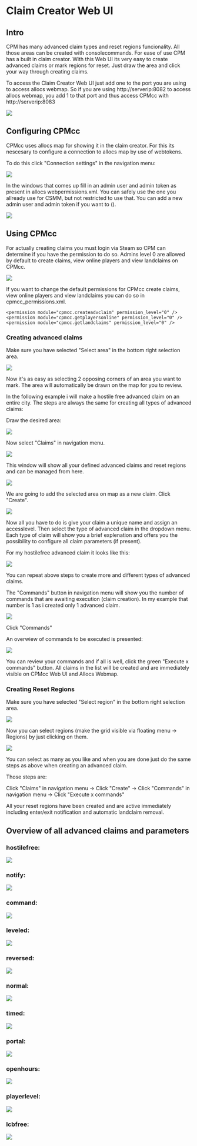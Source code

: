 # Claim Creator Web UI

## Intro

CPM has many advanced claim types and reset regions funcionality. All those areas can be created with consolecommands. For ease of use CPM has a built in claim creator.
With this Web UI its very easy to create advanced claims or mark regions for reset. Just draw the area and click your way through creating claims.

To access the Claim Creator Web UI just add one to the port you are using to access allocs webmap.
So if you are using http://serverip:8082 to access allocs webmap, you add 1 to that port and thus access CPMcc with http://serverip:8083

![](/assets/images/CPM/claimCreator/complete.png)

## Configuring CPMcc

CPMcc uses allocs map for showing it in the claim creator. For this its nescesary to configure a connection to allocs map by use of webtokens.

To do this click "Connection settings" in the navigation menu:

![](/assets/images/CPM/claimCreator/conectionSettings.png)

In the windows that comes up fill in an admin user and admin token as present in allocs webpermissions.xml. You can safely use the one you allready use for CSMM, but not restricted to use that. You can add a new admin user and admin token if you want to (<token name="adminuser1" token="supersecrettoken" permission_level="0" />).

![](/assets/images/CPM/claimCreator/connectionInfo.png)

## Using CPMcc

For actually creating claims you must login via Steam so CPM can determine if you have the permission to do so. Admins level 0 are allowed by default to create claims, view online players and view landclaims on CPMcc.

![](/assets/images/CPM/claimCreator/login.png)

If you want to change the default permissions for CPMcc create claims, view online players and view landclaims you can do so in cpmcc_permissions.xml.

````
<permission module="cpmcc.createadvclaim" permission_level="0" />
<permission module="cpmcc.getplayersonline" permission_level="0" />
<permission module="cpmcc.getlandclaims" permission_level="0" />
````

### Creating advanced claims

Make sure you have selected "Select area" in the bottom right selection area.

![](/assets/images/CPM/claimCreator/navarea.png)

Now it's as easy as selecting 2 opposing corners of an area you want to mark. The area will automatically be drawn on the map for you to review.

In the following example i will make a hostile free advanced claim on an entire city. The steps are always the same for creating all types of advanced claims:

Draw the desired area:

![](/assets/images/CPM/claimCreator/selection.png)

Now select "Claims" in navigation menu.

![](/assets/images/CPM/claimCreator/claims.png)

This window will show all your defined advanced claims and reset regions and can be managed from here.

![](/assets/images/CPM/claimCreator/claims_overview.png)

We are going to add the selected area on map as a new claim. Click "Create".

![](/assets/images/CPM/claimCreator/createclaim.png)

Now all you have to do is give your claim a unique name and assign an accesslevel. Then select the type of advanced claim in the dropdown menu. Each type of claim will show you a brief explenation and offers you the possibility to configure all claim parameters (if present).

For my hostilefree advanced claim it looks like this:

![](/assets/images/CPM/claimCreator/hostilefree.png)

You can repeat above steps to create more and different types of advanced claims.

The "Commands" button in navigation menu will show you the number of commands that are awaiting execution (claim creation). In my example that number is 1 as i created only 1 advanced claim.

![](/assets/images/CPM/claimCreator/commands.png)

Click "Commands"

An overwiew of commands to be executed is presented:

![](/assets/images/CPM/claimCreator/commandsoverview.png)

You can review your commands and if all is well, click the green "Execute x commands" button. All claims in the list will be created and are immediately visible on CPMcc Web UI and Allocs Webmap.

### Creating Reset Regions

Make sure you have selected "Select region" in the bottom right selection area.

![](/assets/images/CPM/claimCreator/navregion.png)

Now you can select regions (make the grid visible via floating menu -> Regions) by just clicking on them.

![](/assets/images/CPM/claimCreator/regions.png)

You can select as many as you like and when you are done just do the same steps as above when creating an advanced claim.

Those steps are:

Click "Claims" in navigation menu -> Click "Create" -> Click "Commands" in navigation menu -> Click "Execute x commands"

All your reset regions have been created and are active immediately including enter/exit notification and automatic landclaim removal.

## Overview of all advanced claims and parameters

### hostilefree:

![](/assets/images/CPM/claimCreator/hf.png)

### notify:

![](/assets/images/CPM/claimCreator/notify.png)

### command:

![](/assets/images/CPM/claimCreator/command.png)

### leveled:

![](/assets/images/CPM/claimCreator/leveled.png)

### reversed:

![](/assets/images/CPM/claimCreator/reversed.png)

### normal:

![](/assets/images/CPM/claimCreator/normal.png)

### timed:

![](/assets/images/CPM/claimCreator/timed.png)

### portal:

![](/assets/images/CPM/claimCreator/portal.png)

### openhours:

![](/assets/images/CPM/claimCreator/openhours.png)

### playerlevel:

![](/assets/images/CPM/claimCreator/playerlevel.png)

### lcbfree:

![](/assets/images/CPM/claimCreator/lcbfree.png)